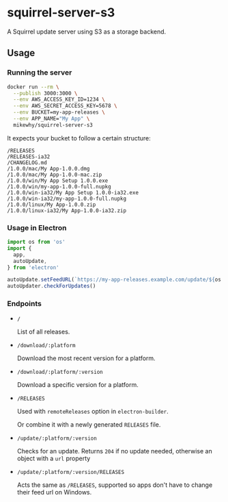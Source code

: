 # squirrel-server-s3

A Squirrel update server using S3 as a storage backend.

## Usage

### Running the server

```bash
docker run --rm \
  --publish 3000:3000 \
  --env AWS_ACCESS_KEY_ID=1234 \
  --env AWS_SECRET_ACCESS_KEY=5678 \
  --env BUCKET=my-app-releases \
  --env APP_NAME="My App" \
  mikewhy/squirrel-server-s3
```

It expects your bucket to follow a certain structure:

```
/RELEASES
/RELEASES-ia32
/CHANGELOG.md
/1.0.0/mac/My App-1.0.0.dmg
/1.0.0/mac/My App-1.0.0-mac.zip
/1.0.0/win/My App Setup 1.0.0.exe
/1.0.0/win/my-app-1.0.0-full.nupkg
/1.0.0/win-ia32/My App Setup 1.0.0-ia32.exe
/1.0.0/win-ia32/my-app-1.0.0-full.nupkg
/1.0.0/linux/My App-1.0.0.zip
/1.0.0/linux-ia32/My App-1.0.0-ia32.zip
```

### Usage in Electron

```js
import os from 'os'
import {
  app,
  autoUpdate,
} from 'electron'

autoUpdate.setFeedURL(`https://my-app-releases.example.com/update/${os.platform()}_${os.arch()}/${app.getVersion()}`)
autoUpdater.checkForUpdates()
```

### Endpoints

- `/`

	List of all releases.

- `/download/:platform`

	Download the most recent version for a platform.

- `/download/:platform/:version`

	Download a specific version for a platform.

- `/RELEASES`

	Used with `remoteReleases` option in `electron-builder`.

	Or combine it with a newly generated `RELEASES` file.

- `/update/:platform/:version`

	Checks for an update. Returns `204` if no update needed, otherwise an object with a `url` property

- `/update/:platform/:version/RELEASES`

	Acts the same as `/RELEASES`, supported so apps don't have to change their feed url on Windows.
